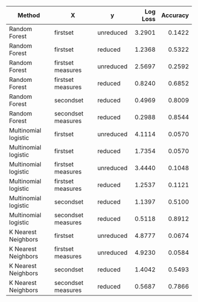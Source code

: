  Method                  | X                        | y         | Log Loss | Accuracy
-------------------------|--------------------------|-----------|---------:|--------:
Random Forest            | firstset                 | unreduced | 3.2901   | 0.1422  
Random Forest            | firstset                 | reduced   | 1.2368   | 0.5322  
Random Forest            | firstset measures        | unreduced | 2.5697   | 0.2592  
Random Forest            | firstset measures        | reduced   | 0.8240   | 0.6852  
Random Forest            | secondset                | reduced   | 0.4969   | 0.8009  
Random Forest            | secondset measures       | reduced   | 0.2988   | 0.8544  
Multinomial logistic     | firstset                 | unreduced | 4.1114   | 0.0570  
Multinomial logistic     | firstset                 | reduced   | 1.7354   | 0.0570  
Multinomial logistic     | firstset measures        | unreduced | 3.4440   | 0.1048  
Multinomial logistic     | firstset measures        | reduced   | 1.2537   | 0.1121  
Multinomial logistic     | secondset                | reduced   | 1.1397   | 0.5100  
Multinomial logistic     | secondset measures       | reduced   | 0.5118   | 0.8912  
K Nearest Neighbors      | firstset                 | unreduced | 4.8777   | 0.0674  
K Nearest Neighbors      | firstset measures        | unreduced | 4.9230   | 0.0584
K Nearest Neighbors      | secondset                | reduced   | 1.4042   | 0.5493
K Nearest Neighbors      | secondset measures       | reduced   | 0.5687   | 0.7866